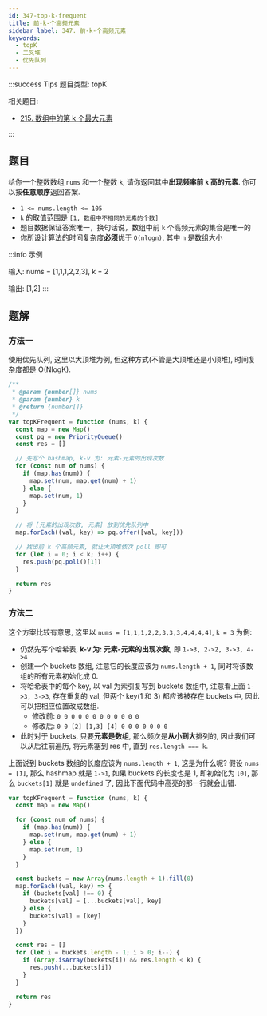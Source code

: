 ```yaml
---
id: 347-top-k-frequent
title: 前-k-个高频元素
sidebar_label: 347. 前-k-个高频元素
keywords:
  - topK
  - 二叉堆
  - 优先队列
---
```


:::success Tips
题目类型: topK

相关题目:

- [215. 数组中的第 k 个最大元素](/leetcode-docs/medium/215-find-kth-largest)

:::

## 题目

给你一个整数数组 `nums` 和一个整数 `k`, 请你返回其中**出现频率前 `k` 高的元素**. 你可以按**任意顺序**返回答案.

- `1 <= nums.length <= 105`
- `k` 的取值范围是 `[1, 数组中不相同的元素的个数]`
- 题目数据保证答案唯一，换句话说，数组中前 `k` 个高频元素的集合是唯一的
- 你所设计算法的时间复杂度**必须**优于 `O(nlogn)`, 其中 `n` 是数组大小

:::info 示例

输入: nums = [1,1,1,2,2,3], k = 2

输出: [1,2]
:::

## 题解

### 方法一

使用优先队列, 这里以大顶堆为例, 但这种方式(不管是大顶堆还是小顶堆), 时间复杂度都是 O(NlogK).

```ts
/**
 * @param {number[]} nums
 * @param {number} k
 * @return {number[]}
 */
var topKFrequent = function (nums, k) {
  const map = new Map()
  const pq = new PriorityQueue()
  const res = []

  // 先写个 hashmap, k-v 为: 元素-元素的出现次数
  for (const num of nums) {
    if (map.has(num)) {
      map.set(num, map.get(num) + 1)
    } else {
      map.set(num, 1)
    }
  }

  // 将 [元素的出现次数, 元素] 放到优先队列中
  map.forEach((val, key) => pq.offer([val, key]))

  // 找出前 k 个高频元素, 就让大顶堆依次 poll 即可
  for (let i = 0; i < k; i++) {
    res.push(pq.poll()[1])
  }

  return res
}
```

### 方法二

这个方案比较有意思, 这里以 `nums = [1,1,1,2,2,3,3,3,4,4,4,4]`, `k = 3` 为例:

- 仍然先写个哈希表, **k-v 为: 元素-元素的出现次数**, 即 `1->3, 2->2, 3->3, 4->4`
- 创建一个 buckets 数组, 注意它的长度应该为 `nums.length + 1`, 同时将该数组的所有元素初始化成 0.
- 将哈希表中的每个 key, 以 val 为索引复写到 buckets 数组中, 注意看上面 `1->3, 3->3`, 存在重复的 val, 但两个 key(1 和 3) 都应该被存在 buckets 中, 因此可以把相应位置改成数组.
  - 修改前: `0 0 0 0 0 0 0 0 0 0 0 0`
  - 修改后: `0 0 [2] [1,3] [4] 0 0 0 0 0 0 0`
- 此时对于 buckets, 只要**元素是数组**, 那么频次是**从小到大**排列的, 因此我们可以从后往前遍历, 将元素塞到 res 中, 直到 `res.length === k`.

上面说到 buckets 数组的长度应该为 `nums.length + 1`, 这是为什么呢? 假设 `nums = [1]`, 那么 hashmap 就是 `1->1`, 如果 buckets 的长度也是 1, 即初始化为 `[0]`, 那么 `buckets[1]` 就是 `undefined` 了, 因此下面代码中高亮的那一行就会出错.

```ts {15}
var topKFrequent = function (nums, k) {
  const map = new Map()

  for (const num of nums) {
    if (map.has(num)) {
      map.set(num, map.get(num) + 1)
    } else {
      map.set(num, 1)
    }
  }

  const buckets = new Array(nums.length + 1).fill(0)
  map.forEach((val, key) => {
    if (buckets[val] !== 0) {
      buckets[val] = [...buckets[val], key]
    } else {
      buckets[val] = [key]
    }
  })

  const res = []
  for (let i = buckets.length - 1; i > 0; i--) {
    if (Array.isArray(buckets[i]) && res.length < k) {
      res.push(...buckets[i])
    }
  }

  return res
}
```
